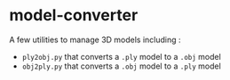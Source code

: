 # model-converter
A few utilities to manage 3D models including :
  - `ply2obj.py` that converts a `.ply` model to a `.obj` model
  - `obj2ply.py` that converts a `.obj` model to a `.ply` model
